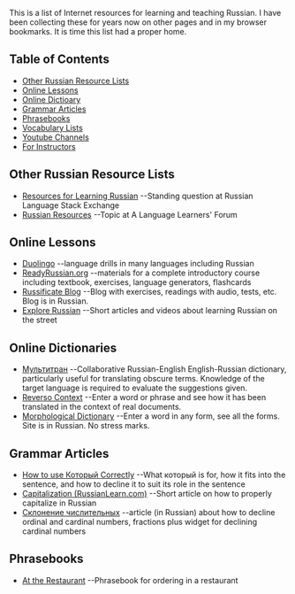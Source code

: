 This is a list of Internet resources for learning and teaching Russian. I have been collecting
these for years now on other pages and in my browser bookmarks. It is time this list had a
proper home.

## Table of Contents
* [Other Russian Resource Lists](#other-russian-resource-lists)
* [Online Lessons](#russian-lesson-websites)
* [Online Dictioary](#online-dictionaries)
* [Grammar Articles](#grammar-articles)
* [Phrasebooks](#phrasebooks)
* [Vocabulary Lists](for-all/vocabulary-lists.md)
* [Youtube Channels](for-all/youtube-channels.md)
* [For Instructors](for-instructors/)

## Other Russian Resource Lists
* [Resources for Learning Russian](https://russian.stackexchange.com/questions/833/resources-for-learning-russian)
	--Standing question at Russian Language Stack Exchange
* [Russian Resources](https://forum.language-learners.org/viewtopic.php?f=19&t=5376&p=63359#p63359/)
	--Topic at A Language Learners' Forum

## Online Lessons
* [Duolingo](https://www.duolingo.com/)
	--language drills in many languages including Russian
* [ReadyRussian.org](https://www.readyrussian.org)
	--materials for a complete introductory course including textbook, exercises, language generators, flashcards
* [Russificate Blog](https://learnrussianweb.net/)
	--Blog with exercises, readings with audio, tests, etc. Blog is in Russian.
* [Explore Russian](http://explorerussian.com/)
	--Short articles and videos about learning Russian on the street

## Online Dictionaries
* [Мультитран](https://www.multitran.ru/)
	--Collaborative Russian-English English-Russian dictionary, particularly useful for translating obscure terms. Knowledge of the target language is required to evaluate the suggestions given.
* [Reverso Context](http://context.reverso.net/translation/)
	--Enter a word or phrase and see how it has been translated in the context of real documents.
* [Morphological Dictionary](http://www.morfologija.ru/)
	--Enter a word in any form, see all the forms. Site is in Russian. No stress marks.

## Grammar Articles
* [How to use Который Correctly](https://www.readyrussian.org/Handouts/Grammar%2016--%D0%9A%D0%BE%D1%82%D0%BE%D1%80%D1%8B%D0%B9.html)
	--What который is for, how it fits into the sentence, and how to decline
	it to suit its role in the sentence
* [Capitalization (RussianLearn.com)](http://russianlearn.com/grammar/category/capitalization)
	--Short article on how to properly capitalize in Russian
* [Склонение числительных](https://numeralonline.ru/)
	--article (in Russian) about how to decline ordinal and cardinal numbers, fractions plus widget for declining cardinal numbers

## Phrasebooks
* [At the Restaurant](http://www.russianforfree.com/phrasebook-restaurant.php)
	--Phrasebook for ordering in a restaurant

